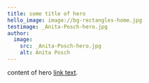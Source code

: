 ```yaml
---
title: some title of hero
hello_image: image://bg-rectangles-home.jpg
testimage: _Anita-Posch-hero.jpg
author:
  image:
    src: _Anita-Posch-hero.jpg
    alt: Anita Posch
---
```


content of hero <a class="text-blue-700" href="/about">link text</a>.
